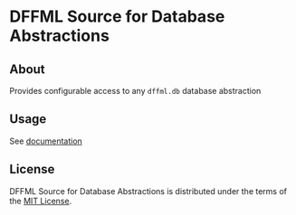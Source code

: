 # DFFML Source for Database Abstractions

## About

Provides configurable access to any `dffml.db` database abstraction  

## Usage

See [documentation](https://intel.github.io/dffml/plugins/dffml_source.html#dffml-source-db)

## License

DFFML Source for Database Abstractions is distributed under the terms of the
[MIT License](LICENSE).
